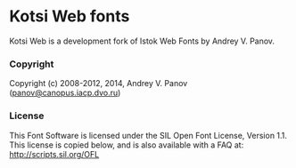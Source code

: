 # Kotsi Web fonts

Kotsi Web is a development fork of Istok Web Fonts by Andrey V. Panov.

### Copyright

Copyright (c) 2008-2012, 2014, Andrey V. Panov (panov@canopus.iacp.dvo.ru)

### License

This Font Software is licensed under the SIL Open Font License, Version 1.1.
This license is copied below, and is also available with a FAQ at:
http://scripts.sil.org/OFL





